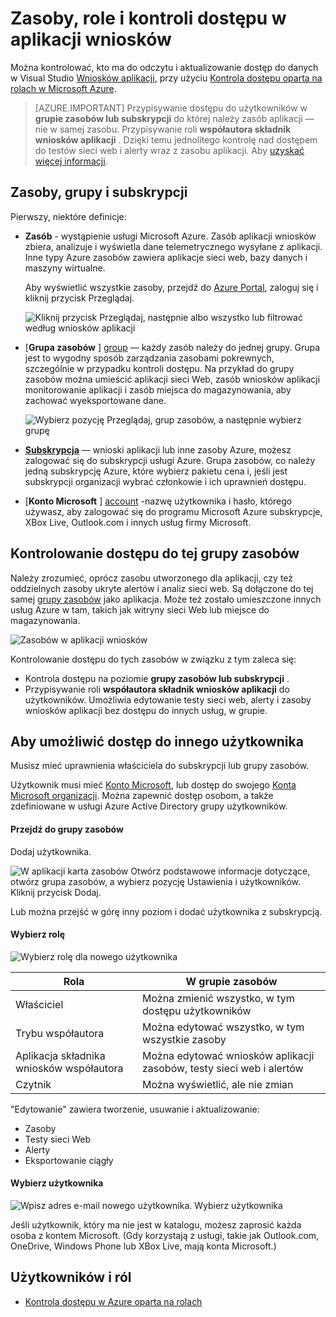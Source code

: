 <properties
    pageTitle="Zasoby, role i kontroli dostępu w aplikacji wniosków"
    description="Właściciele, uczestników i czytniki wniosków Twojej organizacji."
    services="application-insights"
    documentationCenter=""
    authors="alancameronwills"
    manager="douge"/>

<tags
    ms.service="application-insights"
    ms.workload="tbd"
    ms.tgt_pltfrm="ibiza"
    ms.devlang="na"
    ms.topic="article"
    ms.date="05/07/2016"
    ms.author="awills"/>

# <a name="resources-roles-and-access-control-in-application-insights"></a>Zasoby, role i kontroli dostępu w aplikacji wniosków

Można kontrolować, kto ma do odczytu i aktualizowanie dostęp do danych w Visual Studio [Wniosków aplikacji][start], przy użyciu [Kontrola dostępu oparta na rolach w Microsoft Azure](../active-directory/role-based-access-control-configure.md).

> [AZURE.IMPORTANT] Przypisywanie dostępu do użytkowników w **grupie zasobów lub subskrypcji** do której należy zasób aplikacji — nie w samej zasobu. Przypisywanie roli **współautora składnik wniosków aplikacji** . Dzięki temu jednolitego kontrolę nad dostępem do testów sieci web i alerty wraz z zasobu aplikacji. Aby [uzyskać więcej informacji](#access).


## <a name="resources-groups-and-subscriptions"></a>Zasoby, grupy i subskrypcji

Pierwszy, niektóre definicje:

* **Zasób** - wystąpienie usługi Microsoft Azure. Zasób aplikacji wniosków zbiera, analizuje i wyświetla dane telemetrycznego wysyłane z aplikacji.  Inne typy Azure zasobów zawiera aplikacje sieci web, bazy danych i maszyny wirtualne.

    Aby wyświetlić wszystkie zasoby, przejdź do [Azure Portal][portal], zaloguj się i kliknij przycisk Przeglądaj.

    ![Kliknij przycisk Przeglądaj, następnie albo wszystko lub filtrować według wniosków aplikacji](./media/app-insights-resources-roles-access-control/10-browse.png)

<a name="resource-group"></a>

* [**Grupa zasobów** ] [ group] — każdy zasób należy do jednej grupy. Grupa jest to wygodny sposób zarządzania zasobami pokrewnych, szczególnie w przypadku kontroli dostępu. Na przykład do grupy zasobów można umieścić aplikacji sieci Web, zasób wniosków aplikacji monitorowanie aplikacji i zasób miejsca do magazynowania, aby zachować wyeksportowane dane.


    ![Wybierz pozycję Przeglądaj, grup zasobów, a następnie wybierz grupę](./media/app-insights-resources-roles-access-control/11-group.png)

* [**Subskrypcja**](https://manage.windowsazure.com) — wnioski aplikacji lub inne zasoby Azure, możesz zalogować się do subskrypcji usługi Azure. Grupa zasobów, co należy jedną subskrypcję Azure, które wybierz pakietu cena i, jeśli jest subskrypcji organizacji wybrać członkowie i ich uprawnień dostępu.
* [**Konto Microsoft** ] [ account] -nazwę użytkownika i hasło, którego używasz, aby zalogować się do programu Microsoft Azure subskrypcje, XBox Live, Outlook.com i innych usług firmy Microsoft.


## <a name="access"></a>Kontrolowanie dostępu do tej grupy zasobów

Należy zrozumieć, oprócz zasobu utworzonego dla aplikacji, czy też oddzielnych zasoby ukryte alertów i analiz sieci web. Są dołączone do tej samej [grupy zasobów](#resource-group) jako aplikacja. Może też zostało umieszczone innych usług Azure w tam, takich jak witryny sieci Web lub miejsce do magazynowania.

![Zasobów w aplikacji wniosków](./media/app-insights-resources-roles-access-control/00-resources.png)

Kontrolowanie dostępu do tych zasobów w związku z tym zaleca się:

* Kontrola dostępu na poziomie **grupy zasobów lub subskrypcji** .
* Przypisywanie roli **współautora składnik wniosków aplikacji** do użytkowników. Umożliwia edytowanie testy sieci web, alerty i zasoby wniosków aplikacji bez dostępu do innych usług, w grupie.

## <a name="to-provide-access-to-another-user"></a>Aby umożliwić dostęp do innego użytkownika

Musisz mieć uprawnienia właściciela do subskrypcji lub grupy zasobów.

Użytkownik musi mieć [Konto Microsoft][account], lub dostęp do swojego [Konta Microsoft organizacji](..\active-directory\sign-up-organization.md). Można zapewnić dostęp osobom, a także zdefiniowane w usługi Azure Active Directory grupy użytkowników.

#### <a name="navigate-to-the-resource-group"></a>Przejdź do grupy zasobów

Dodaj użytkownika.

![W aplikacji karta zasobów Otwórz podstawowe informacje dotyczące, otwórz grupa zasobów, a wybierz pozycję Ustawienia i użytkowników. Kliknij przycisk Dodaj.](./media/app-insights-resources-roles-access-control/01-add-user.png)

Lub można przejść w górę inny poziom i dodać użytkownika z subskrypcją.

#### <a name="select-a-role"></a>Wybierz rolę

![Wybierz rolę dla nowego użytkownika](./media/app-insights-resources-roles-access-control/03-role.png)

Rola | W grupie zasobów
---|---
Właściciel | Można zmienić wszystko, w tym dostępu użytkowników
Trybu współautora | Można edytować wszystko, w tym wszystkie zasoby
Aplikacja składnika wniosków współautora | Można edytować wniosków aplikacji zasobów, testy sieci web i alertów
Czytnik | Można wyświetlić, ale nie zmian

"Edytowanie" zawiera tworzenie, usuwanie i aktualizowanie:

* Zasoby
* Testy sieci Web
* Alerty
* Eksportowanie ciągły

#### <a name="select-the-user"></a>Wybierz użytkownika


![Wpisz adres e-mail nowego użytkownika. Wybierz użytkownika](./media/app-insights-resources-roles-access-control/04-user.png)

Jeśli użytkownik, który ma nie jest w katalogu, możesz zaprosić każda osoba z kontem Microsoft.
(Gdy korzystają z usługi, takie jak Outlook.com, OneDrive, Windows Phone lub XBox Live, mają konta Microsoft.)



## <a name="users-and-roles"></a>Użytkowników i ról

* [Kontrola dostępu w Azure oparta na rolach](../active-directory/role-based-access-control-configure.md)



<!--Link references-->

[account]: https://account.microsoft.com
[group]: ../resource-group-overview.md
[portal]: https://portal.azure.com/
[start]: app-insights-overview.md
